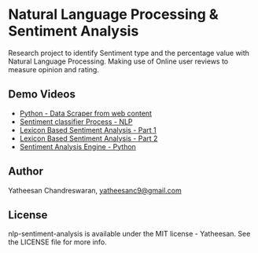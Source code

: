 # Natural Language Processing & Sentiment Analysis
 Research project to identify Sentiment type and the percentage value with Natural Language Processing.
 Making use of Online user reviews to measure opinion and rating.
 
## Demo Videos 

- [Python - Data Scraper from web content](https://youtu.be/JQVtZP4GJ9g)
- [Sentiment classifier Process - NLP](https://youtu.be/zjVaC7-_u0I)
- [Lexicon Based Sentiment Analysis - Part 1](https://youtu.be/If_LXZfC1VI)
- [Lexicon Based Sentiment Analysis - Part 2](https://youtu.be/QCa_hr8bzNc)
- [Sentiment Analysis Engine - Python](https://youtu.be/JnJC_9eloLI)

## Author

Yatheesan Chandreswaran, yatheesanc9@gmail.com

## License

nlp-sentiment-analysis is available under the MIT license - Yatheesan. See the LICENSE file for more info.
